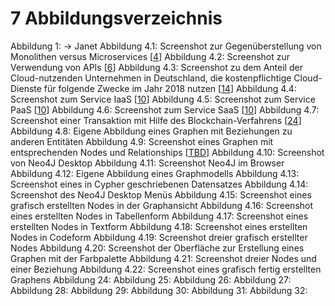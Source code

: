 # 7 Abbildungsverzeichnis

Abbildung 1: -> Janet
Abbildung 4.1: Screenshot zur Gegenüberstellung von Monolithen versus Microservices [[4](https://www.redhat.com/de/topics/microservices/what-are-microservices)]
Abbildung 4.2: Screenshot zur Verwendung von APIs [[6](https://www.redhat.com/de/topics/api/what-are-application-programming-interfaces)]
Abbildung 4.3: Screenshot zu dem Anteil der Cloud-nutzenden Unternehmen in Deutschland, die kostenpflichtige Cloud-Dienste für folgende Zwecke im Jahr 2018 nutzen [[14](https://de.statista.com/statistik/daten/studie/381830/umfrage/einsatzzwecke-von-cloud-computing-in-unternehmen-in-deutschland/)]
Abbildung 4.4: Screenshot zum Service IaaS [[10](https://aws.amazon.com/de/what-is-cloud-computing/?nc1=f_cc)]
Abbildung 4.5: Screenshot zum Service PaaS [[10](https://aws.amazon.com/de/what-is-cloud-computing/?nc1=f_cc)]
Abbildung 4.6: Screenshot zum Service SaaS [[10](https://aws.amazon.com/de/what-is-cloud-computing/?nc1=f_cc)]
Abbildung 4.7: Screenshot einer Transaktion mit Hilfe des Blockchain-Verfahrens [[24](https://www.bwi.de/news-blog/blog/blockchain-interview/)]
Abbildung 4.8: Eigene Abbildung eines Graphen mit Beziehungen zu anderen Entitäten
Abbildung 4.9: Screenshot eines Graphen mit entsprechenden Nodes und Relationships [[TBD](https://neo4j.com/developer/get-started/)]
Abbildung 4.10: Screenshot von Neo4J Desktop
Abbildung 4.11: Screenshot Neo4J im Browser
Abbildung 4.12: Eigene Abbildung eines Graphmodells
Abbildung 4.13: Screenshot eines in Cypher geschriebenen Datensatzes
Abbildung 4.14: Screenshot des Neo4J Desktop Menüs
Abbildung 4.15: Screenshot eines grafisch erstellten Nodes in der Graphansicht
Abbildung 4.16: Screenshot eines erstellten Nodes in Tabellenform
Abbildung 4.17: Screenshot eines erstellten Nodes in Textform
Abbildung 4.18: Screenshot eines erstellten Nodes in Codeform
Abbildung 4.19: Screenshot dreier grafisch erstellter Nodes
Abbildung 4.20: Screenshot der Oberfläche zur Erstellung eines Graphen mit der Farbpalette
Abbildung 4.21: Screenshot dreier Nodes und einer Beziehung
Abbildung 4.22: Screenshot eines grafisch fertig erstellten Graphens
Abbildung 24:
Abbildung 25:
Abbildung 26:
Abbildung 27:
Abbildung 28:
Abbildung 29:
Abbildung 30:
Abbildung 31:
Abbildung 32:
